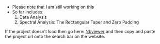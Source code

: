 - Please note that I am still working on this
- So far includes:
	1. Data Analysis
	2. Spectral Analysis: The Rectangular Taper and 	Zero Padding

If the project doesn't load then go here: [Nbviewer](https://nbviewer.jupyter.org/) and then copy and paste the project url onto the search bar on the website.